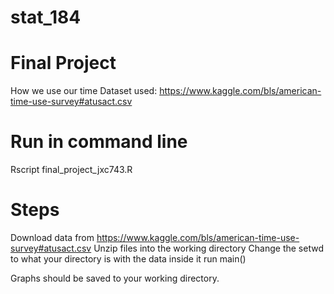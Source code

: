 # stat_184
# Final Project
How we use our time
Dataset used: https://www.kaggle.com/bls/american-time-use-survey#atusact.csv


# Run in command line
Rscript final_project_jxc743.R


# Steps

Download data from https://www.kaggle.com/bls/american-time-use-survey#atusact.csv
Unzip files into the working directory
Change the setwd to what your directory is with the data inside it
run main()

Graphs should be saved to your working directory. 
